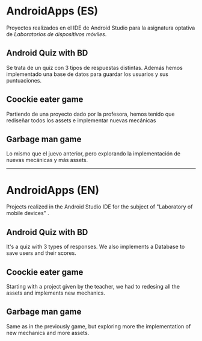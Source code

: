 # AndroidApps (ES)
  
Proyectos realizados en el IDE de Android Studio para la asignatura optativa de *Laboratorios de dispositivos móviles*.

## Android Quiz with BD 
Se trata de un quiz con 3 tipos de respuestas distintas. Además hemos implementado una base de datos para guardar los usuarios y sus puntuaciones. 

## Coockie eater game
Partiendo de una proyecto dado por la profesora, hemos tenido que rediseñar todos los assets e implementar nuevas mecánicas

## Garbage man game
Lo mismo que el juevo anterior, pero explorando la implementación de nuevas mecánicas y más assets.

<hr>

# AndroidApps (EN) 
Projects realized in the Android Studio IDE for the subject of "Laboratory of mobile devices" .

## Android Quiz with BD
It's a quiz with 3 types of responses. We also implements a Database to save users and their scores.

## Coockie eater game
Starting with a project given by the teacher, we had to redesing all the assets and implements new mechanics.

## Garbage man game
Same as in the previously game, but exploring more the implementation of new mechanics and more assets.
